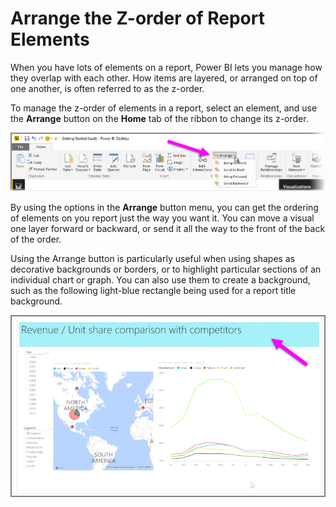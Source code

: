 <properties
   pageTitle="Z-order"
   description="Control how your report elements overlap with each other"
   services="powerbi"
   documentationCenter=""
   authors="davidiseminger"
   manager="erikre"
   backup=""
   editor=""
   tags=""
   qualityFocus="no"
   qualityDate=""
   featuredVideoId="MkiiNFI2Ve0"
   courseDuration="3m"/>

<tags
   ms.service="powerbi"
   ms.devlang="NA"
   ms.topic="get-started-article"
   ms.tgt_pltfrm="NA"
   ms.workload="powerbi"
   ms.date="06/06/2017"
   ms.author="davidi"/>

# Arrange the Z-order of Report Elements

When you have lots of elements on a report, Power BI lets you manage how they overlap with each other. How items are layered, or arranged on top of one another, is often referred to as the z-order.

To manage the z-order of elements in a report, select an element, and use the **Arrange** button on the **Home** tab of the ribbon to change its z-order.

![](media/powerbi-learning-3-11f-arrange-visual-zorder/3-11f_1.png)

By using the options in the **Arrange** button menu, you can get the ordering of elements on you report just the way you want it. You can move a visual one layer forward or backward, or send it all the way to the front of the back of the order.

Using the Arrange button is particularly useful when using shapes as decorative backgrounds or borders, or to highlight particular sections of an individual chart or graph. You can also use them to create a background, such as the following light-blue rectangle being used for a report title background.

![](media/powerbi-learning-3-11f-arrange-visual-zorder/3-11f_2.png)
